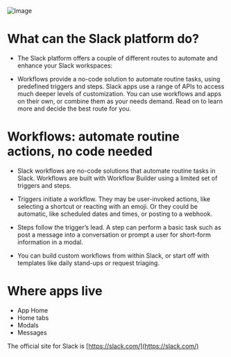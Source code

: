 ![Image](https://softwareengineeringdaily.com/wp-content/uploads/2020/01/Unfurl-Why-Slack.jpg "Logo Title Text 1")
<br>

# What can the Slack platform do?
- The Slack platform offers a couple of different routes to automate and enhance your Slack workspaces:

- Workflows provide a no-code solution to automate routine tasks, using predefined triggers and steps.
Slack apps use a range of APIs to access much deeper levels of customization.
You can use workflows and apps on their own, or combine them as your needs demand. Read on to learn more and decide the best route for you.

# Workflows: automate routine actions, no code needed
- Slack workflows are no-code solutions that automate routine tasks in Slack. Workflows are built with Workflow Builder using a limited set of triggers and steps.

- Triggers initiate a workflow. They may be user-invoked actions, like selecting a shortcut or reacting with an emoji. Or they could be automatic, like scheduled dates and times, or posting to a webhook.

- Steps follow the trigger’s lead. A step can perform a basic task such as post a message into a conversation or prompt a user for short-form information in a modal.

- You can build custom workflows from within Slack, or start off with templates like daily stand-ups or request triaging.

# Where apps live
* App Home
* Home tabs
* Modals
* Messages


The official site for Slack is [https://slack.com/](https://slack.com/)